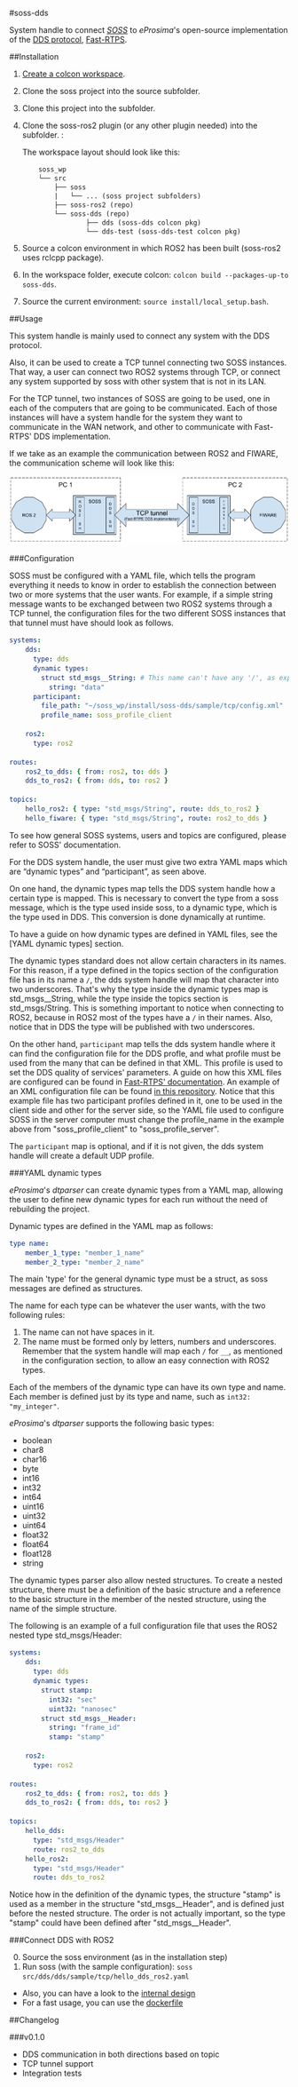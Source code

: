 #soss-dds

System handle to connect [*SOSS*][soss] to *eProsima*'s open-source implementation of the [DDS protocol][dds], [Fast-RTPS][fast].

##Installation

1. [Create a colcon workspace](https://index.ros.org/doc/ros2/Tutorials/Colcon-Tutorial/#create-a-workspace).
2. Clone the soss project into the source subfolder.
3. Clone this project into the subfolder.
4. Clone the soss-ros2 plugin (or any other plugin needed) into the subfolder. <!-- ToDo: Add link to soss-ros2 -->:

    The workspace layout should look like this:
    ```
        soss_wp
        └── src 
            ├── soss
            |   └── ... (soss project subfolders)
            ├── soss-ros2 (repo)
            └── soss-dds (repo)
                    ├── dds (soss-dds colcon pkg)
                    └── dds-test (soss-dds-test colcon pkg)
    ```

5. Source a colcon environment in which ROS2 has been built (soss-ros2 uses rclcpp package).
6. In the workspace folder, execute colcon: `colcon build --packages-up-to soss-dds`.
7. Source the current environment: `source install/local_setup.bash`.

##Usage

This system handle is mainly used to connect any system with the DDS protocol.

Also, it can be used to create a TCP tunnel connecting two SOSS instances. That way, a user can connect two ROS2 systems through TCP, or connect any system supported by soss with other system that is not in its LAN.

For the TCP tunnel, two instances of SOSS are going to be used, one in each of the computers that are going to be communicated. Each of those instances will have a system handle for the system they want to communicate in the WAN network, and other to communicate with Fast-RTPS' DDS implementation. 

If we take as an example the communication between ROS2 and FIWARE, the communication scheme will look like this:

![](dds/doc/images/ROS2_TCP_tunnel.png)

###Configuration

SOSS must be configured with a YAML file, which tells the program everything it needs to know in order to establish the connection between two or more systems that the user wants. 
For example, if a simple string message wants to be exchanged between two ROS2 systems through a TCP tunnel, the configuration files for the two different SOSS instances that that tunnel must have should look as follows.

```YAML
systems:
    dds:
      type: dds
      dynamic types:
        struct std_msgs__String: # This name can't have any '/', as explained later on this section.
          string: "data"
      participant:
        file_path: "~/soss_wp/install/soss-dds/sample/tcp/config.xml"
        profile_name: soss_profile_client

    ros2:
      type: ros2

routes:
    ros2_to_dds: { from: ros2, to: dds }
    dds_to_ros2: { from: dds, to: ros2 }

topics:
    hello_ros2: { type: "std_msgs/String", route: dds_to_ros2 }
    hello_fiware: { type: "std_msgs/String", route: ros2_to_dds }
```

To see how general SOSS systems, users and topics are configured, please refer to SOSS' documentation.

For the DDS system handle, the user must give two extra YAML maps which are “dynamic types” and “participant”, as seen above.

On one hand, the dynamic types map tells the DDS system handle how a certain type is mapped. This is necessary to convert the type from a soss message, which is the type used inside soss, to a dynamic type, which is the type used in DDS. This conversion is done dynamically at runtime.

To have a guide on how dynamic types are defined in YAML files, see the [YAML dynamic types] section.

The dynamic types standard does not allow certain characters in its names. For this reason, if a type defined in the topics section of the configuration file has in its name a `/`, the dds system handle will map that character into two underscores. That's why the type inside the dynamic types map is std_msgs__String, while the type inside the topics section is std_msgs/String. This is something important to notice when connecting to ROS2, because in ROS2 most of the types have a `/` in their names. Also, notice that in DDS the type will be published with two underscores.

On the other hand, `participant` map tells the dds system handle where it can find the configuration file for the DDS profle, and what profile must be used from the many that can be defined in that XML. This profile is used to set the DDS quality of services' parameters. A guide on how this XML files are configured can be found in [Fast-RTPS' documentation](https://fast-rtps.docs.eprosima.com/en/v1.7.2/xmlprofiles.html). An example of an XML configuration file can be found [in this repository](dds/sample/tcp/config.xml). Notice that this example file has two participant profiles defined in it, one to be used in the client side and other for the server side, so the YAML file used to configure SOSS in the server computer must change the profile_name in the example above from "soss_profile_client" to "soss_profile_server".

The `participant` map is optional, and if it is not given, the dds system handle will create a default UDP profile.

###YAML dynamic types

*eProsima*'s *dtparser* can create dynamic types from a YAML map, allowing the user to define new dynamic types for each run without the need of rebuilding the project.

Dynamic types are defined in the YAML map as follows:

```YAML
type name:
    member_1_type: "member_1_name"
    member_2_type: "member_2_name"
```

The main 'type' for the general dynamic type must be a struct, as soss messages are defined as structures. 

The name for each type can be whatever the user wants, with the two following rules:

1. The name can not have spaces in it.
1. The name must be formed only by letters, numbers and underscores. Remember that the system handle will map each `/` for `__`, as mentioned in the configuration section, to allow an easy connection with ROS2 types.

Each of the members of the dynamic type can have its own type and name. Each member is defined just by its type and name, such as `int32: "my_integer"`.

*eProsima*'s *dtparser* supports the following basic types:

- boolean
- char8
- char16
- byte
- int16
- int32
- int64
- uint16
- uint32
- uint64
- float32
- float64
- float128
- string

The dynamic types parser also allow nested structures. To create a nested structure, there must be a definition of the basic structure and a reference to the basic structure in the member of the nested structure, using the name of the simple structure. 

The following is an example of a full configuration file that uses the ROS2 nested type std_msgs/Header:

```YAML
systems:
    dds:
      type: dds
      dynamic types:
        struct stamp: 
          int32: "sec"
          uint32: "nanosec"
        struct std_msgs__Header:
          string: "frame_id"
          stamp: "stamp"

    ros2: 
      type: ros2

routes:
    ros2_to_dds: { from: ros2, to: dds }
    dds_to_ros2: { from: dds, to: ros2 }

topics:
    hello_dds:
      type: "std_msgs/Header"
      route: ros2_to_dds
    hello_ros2:
      type: "std_msgs/Header"
      route: dds_to_ros2
```

Notice how in the definition of the dynamic types, the structure "stamp" is used as a member in the structure "std_msgs__Header", and is defined just before the nested structure. The order is not actually important, so the type "stamp" could have been defined after "std_msgs__Header".

###Connect DDS with ROS2

0. Source the soss environment (as in the installation step)
1. Run soss (with the sample configuration): `soss src/dds/dds/sample/tcp/hello_dds_ros2.yaml`

- Also, you can have a look to the [internal design](dds/doc/design.md)
- For a fast usage, you can use the [dockerfile](Dockerfile)

##Changelog

###v0.1.0

- DDS communication in both directions based on topic
- TCP tunnel support
- Integration tests

 [fast]: https://github.com/eProsima/Fast-RTPS
 [soss]: https://github.com/osrf/soss
 [dds]: https://en.wikipedia.org/wiki/Data_Distribution_Service
